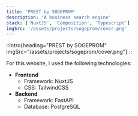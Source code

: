 ```yaml
---
title: 'PREST by SOGEPROM'
description: 'A business search engine'
stack: ['NuxtJS', 'Composition', 'Typescript']
imgSrc: '/assets/projects/sogeprom/cover.png'
---
```

::Intro{heading="PREST by SOGEPROM" imgSrc="/assets/projects/sogeprom/cover.png"}
::

For this website, I used the following technologies:
- **Frontend**
  - Framework: NuxtJS
  - CSS: TailwindCSS
- **Backend**
  - Framework: FastAPI
  - Database: PostgreSQL